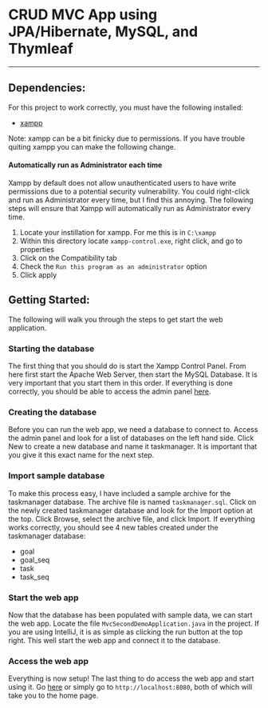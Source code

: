 # CRUD MVC App using JPA/Hibernate, MySQL, and Thymleaf
___

## Dependencies:

For this project to work correctly, you must have the following installed:
- [xampp](https://www.apachefriends.org/download.html)

Note: xampp can be a bit finicky due to permissions. If you have trouble quiting xampp you can make the following change.

#### Automatically run as Administrator each time
Xampp by default does not allow unauthenticated users to have write permissions due to a potential security vulnerability. 
You could right-click and run as Administrator every time, but I find this annoying.
The following steps will ensure that  Xampp will automatically run as Administrator every time.

1. Locate your instillation for xampp. For me this is in `C:\xampp`
2. Within this directory locate `xampp-control.exe`, right click, and go to properties
3. Click on the Compatibility tab
4. Check the `Run this program as an administrator` option
5. Click apply

## Getting Started:
The following will walk you through the steps to get start the web application.

### Starting the database
The first thing that you should do is start the Xampp Control Panel. From here first start the Apache Web Server, then start 
the MySQL Database. It is very important that you start them in this order. If everything is done correctly, you should be 
able to access the admin panel [here](http://localhost/phpmyadmin/).

### Creating the database
Before you can run the web app, we need 
a database to connect to. Access the admin panel and look for a list of databases 
on the left hand side.
Click New to create a new database and name it taskmanager. It is important that you give it this exact name for the next step.

### Import sample database
To make this process easy, I have included a sample archive for the taskmanager database. The archive file is named 
`taskmanager.sql`. Click on the newly created taskmanager database and look for the Import option at the top. Click Browse,
select the archive file, and click Import. If everything works correctly, you should see 4 new tables created under the
taskmanager database:
- goal
- goal_seq
- task
- task_seq

### Start the web app
Now that the database has been populated with sample data, we can start the web app. Locate the file `MvcSecondDemoApplication.java` 
in the project. If you are using IntelliJ, it is as simple as clicking the run button at the top right. This well start the web
app and connect it to the database.

### Access the web app
Everything is now setup! The last thing to do access the web app and start using it. Go [here](http://localhost:8080/goals/all) 
or simply go to `http://localhost:8080`, both of which will take you to the home page. 
